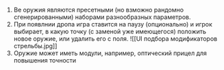 1. Ве оружия являются пресетными (но взможно рандомно сгенерированными) наборами разнообразных параметров.
2. При появлнии дропа игра ставится на паузу (опционально) и игрок выбирает, в какую точку (с заменой уже имеющегося) положить новое оружие, или удалить его с поля. ![[UI подбора модификаторов стрельбы.jpg]]
3. Оружие может иметь модули, например, оптический прицел для повышения точности